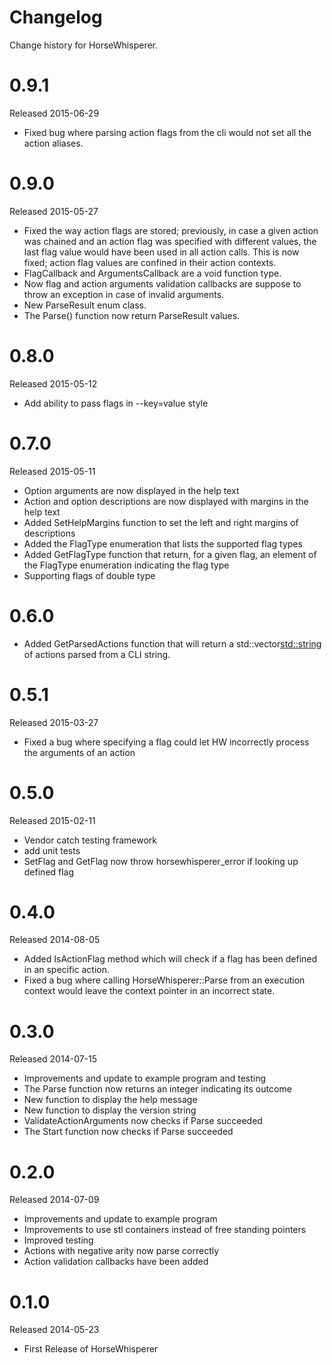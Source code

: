 # Changelog

Change history for HorseWhisperer.

# 0.9.1

Released 2015-06-29

* Fixed bug where parsing action flags from the cli would not set all the action
aliases.

# 0.9.0

Released 2015-05-27

* Fixed the way action flags are stored; previously, in case a given action
was chained and an action flag was specified with different values, the last
flag value would have been used in all action calls. This is now fixed; action
flag values are confined in their action contexts.
* FlagCallback and ArgumentsCallback are a void function type.
* Now flag and action arguments validation callbacks are suppose to throw an
exception in case of invalid arguments.
* New ParseResult enum class.
* The Parse() function now return ParseResult values.

# 0.8.0

Released 2015-05-12

* Add ability to pass flags in --key=value style

# 0.7.0

Released 2015-05-11

* Option arguments are now displayed in the help text
* Action and option descriptions are now displayed with margins in the help text
* Added SetHelpMargins function to set the left and right margins of descriptions
* Added the FlagType enumeration that lists the supported flag types
* Added GetFlagType function that return, for a given flag, an element of the
FlagType enumeration indicating the flag type
* Supporting flags of double type

# 0.6.0

* Added GetParsedActions function that will return a std::vector<std::string> of
actions parsed from a CLI string.

# 0.5.1

Released 2015-03-27

* Fixed a bug where specifying a flag could let HW incorrectly process the arguments of an action

# 0.5.0

Released 2015-02-11

* Vendor catch testing framework
* add unit tests
* SetFlag and GetFlag now throw horsewhisperer_error if looking up defined flag

# 0.4.0

Released 2014-08-05

* Added IsActionFlag method which will check if a flag has been defined in an specific action.
* Fixed a bug where calling HorseWhisperer::Parse from an execution context would leave the
context pointer in an incorrect state.

# 0.3.0

Released 2014-07-15

* Improvements and update to example program and testing
* The Parse function now returns an integer indicating its outcome
* New function to display the help message
* New function to display the version string
* ValidateActionArguments now checks if Parse succeeded
* The Start function now checks if Parse succeeded

# 0.2.0

Released 2014-07-09

* Improvements and update to example program
* Improvements to use stl containers instead of free standing pointers
* Improved testing
* Actions with negative arity now parse correctly
* Action validation callbacks have been added


# 0.1.0

Released 2014-05-23

* First Release of HorseWhisperer
